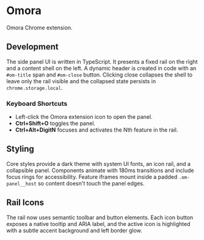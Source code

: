 # Omora

Omora Chrome extension.

## Development
The side panel UI is written in TypeScript. It presents a fixed rail on the right and a content shell on the left. A dynamic header is created in code with an `#om-title` span and `#om-close` button. Clicking close collapses the shell to leave only the rail visible and the collapsed state persists in `chrome.storage.local`.

### Keyboard Shortcuts
- Left-click the Omora extension icon to open the panel.
- **Ctrl+Shift+O** toggles the panel.
- **Ctrl+Alt+DigitN** focuses and activates the Nth feature in the rail.

## Styling
Core styles provide a dark theme with system UI fonts, an icon rail, and a collapsible panel. Components animate with 180ms transitions and include focus rings for accessibility. Feature iframes mount inside a padded `.om-panel__host` so content doesn't touch the panel edges.

## Rail Icons
The rail now uses semantic toolbar and button elements. Each icon button exposes a native tooltip and ARIA label, and the active
icon is highlighted with a subtle accent background and left border glow.
